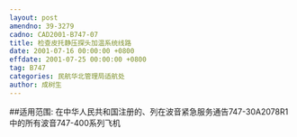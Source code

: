 ```yaml
---
layout: post
amendno: 39-3279
cadno: CAD2001-B747-07
title: 检查皮托静压探头加温系统线路
date: 2001-07-16 00:00:00 +0800
effdate: 2001-07-25 00:00:00 +0800
tag: B747
categories: 民航华北管理局适航处
author: 成树生
---
```


##适用范围:
在中华人民共和国注册的、列在波音紧急服务通告747-30A2078R1中的所有波音747-400系列飞机

